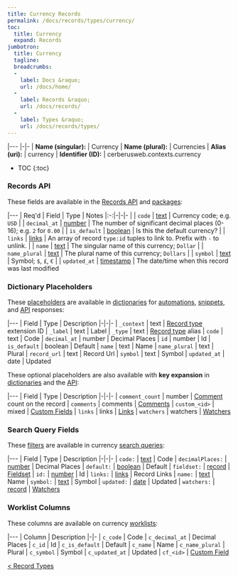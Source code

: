 ```yaml
---
title: Currency Records
permalink: /docs/records/types/currency/
toc:
  title: Currency
  expand: Records
jumbotron:
  title: Currency
  tagline: 
  breadcrumbs:
  -
    label: Docs &raquo;
    url: /docs/home/
  -
    label: Records &raquo;
    url: /docs/records/
  -
    label: Types &raquo;
    url: /docs/records/types/
---
```


|---
|-|-
| **Name (singular):** | Currency
| **Name (plural):** | Currencies
| **Alias (uri):** | currency
| **Identifier (ID):** | cerberusweb.contexts.currency

* TOC
{:toc}

### Records API

These fields are available in the [Records API](/docs/api/endpoints/records/) and [packages](/docs/packages/):

|---
| Req'd | Field | Type | Notes
|:-:|-|-|-
|   | `code` | [text](/docs/records/fields/types/text/) | Currency code; e.g. `USD` 
|   | `decimal_at` | [number](/docs/records/fields/types/number/) | The number of significant decimal places (0-16); e.g. `2` for `0.00` 
|   | `is_default` | [boolean](/docs/records/fields/types/boolean/) | Is this the default currency? 
|   | `links` | [links](/docs/records/fields/types/links/) | An array of record `type:id` tuples to link to. Prefix with `-` to unlink. 
|   | `name` | [text](/docs/records/fields/types/text/) | The singular name of this currency; `Dollar` 
|   | `name_plural` | [text](/docs/records/fields/types/text/) | The plural name of this currency; `Dollars` 
|   | `symbol` | [text](/docs/records/fields/types/text/) | Symbol; `$`, `£`, `€` 
|   | `updated_at` | [timestamp](/docs/records/fields/types/timestamp/) | The date/time when this record was last modified 

### Dictionary Placeholders

These [placeholders](/docs/scripting/variables/#placeholders) are available in [dictionaries](/docs/guide/developers/dictionaries/) for [automations](/docs/automations/), [snippets](/docs/snippets/), and [API](/docs/api/) responses:

|---
| Field | Type | Description
|-|-|-
| `_context` | text | [Record type](/docs/records/types/) extension ID
| `_label` | text | Label
| `_type` | text | [Record type](/docs/records/types/) alias
| `code` | text | Code
| `decimal_at` | number | Decimal Places
| `id` | number | Id
| `is_default` | boolean | Default
| `name` | text | Name
| `name_plural` | text | Plural
| `record_url` | text | Record Url
| `symbol` | text | Symbol
| `updated_at` | date | Updated

These optional placeholders are also available with **key expansion** in [dictionaries](/docs/guide/developers/dictionaries/#key-expansion) and the [API](/docs/api/responses/#expanding-keys-in-api-requests):

|---
| Field | Type | Description
|-|-|-
| `comment_count` | number | [Comment](/docs/records/types/comments/) count on the record
| `comments` | comments | [Comments](/docs/guide/developers/dictionaries/#key-expansion)
| `custom_<id>` | mixed | [Custom Fields](/docs/guide/developers/dictionaries/#key-expansion)
| `links` | links | [Links](/docs/guide/developers/dictionaries/#key-expansion)
| `watchers` | watchers | [Watchers](/docs/guide/developers/dictionaries/#key-expansion)
	
### Search Query Fields

These [filters](/docs/search/#filters) are available in currency [search queries](/docs/search/):

|---
| Field | Type | Description
|-|-|-
| `code:` | [text](/docs/search/#text) | Code
| `decimalPlaces:` | [number](/docs/search/#numbers) | Decimal Places
| `default:` | [boolean](/docs/search/#booleans) | Default
| `fieldset:` | [record](/docs/search/#deep-search) | [Fieldset](/docs/records/types/custom_fieldset/)
| `id:` | [number](/docs/search/#numbers) | Id
| `links:` | [links](/docs/search/#links) | Record Links
| `name:` | [text](/docs/search/#text) | Name
| `symbol:` | [text](/docs/search/#text) | Symbol
| `updated:` | [date](/docs/search/#dates) | Updated
| `watchers:` | [record](/docs/search/#deep-search) | [Watchers](/docs/records/types/worker/)
	
### Worklist Columns

These columns are available on currency [worklists](/docs/worklists/):

|---
| Column | Description
|-|-
| `c_code` | Code
| `c_decimal_at` | Decimal Places
| `c_id` | Id
| `c_is_default` | Default
| `c_name` | Name
| `c_name_plural` | Plural
| `c_symbol` | Symbol
| `c_updated_at` | Updated
| `cf_<id>` | [Custom Field](/docs/records/types/custom_field/)

<div class="section-nav">
	<div class="left">
		<a href="/docs/records/types/" class="prev">&lt; Record Types</a>
	</div>
	<div class="right align-right">
	</div>
</div>
<div class="clear"></div>